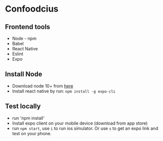 # Confoodcius

## Frontend tools
- Node - npm
- Babel
- React Native
- Eslint
- Expo

## Install Node
- Download node 10+ from [here](https://nodejs.org/en/download/)
- Install react native by run:
```npm install -g expo-cli```

## Test locally
- run 'npm install'
- Install expo client on your mobile device (download from app store)
- run `npm start`, use `i` to run ios simulator. Or use `s` to get an expo link and test on your phone.
